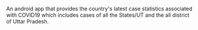  An android app that provides the country's latest case statistics associated with COVID19 which includes cases of all the States/UT and the all district of Uttar Pradesh.
